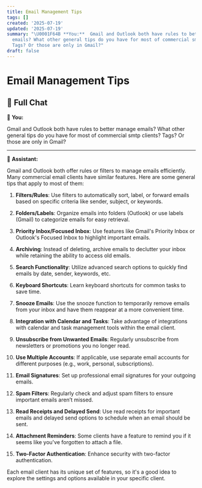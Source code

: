```yaml
---
title: Email Management Tips
tags: []
created: '2025-07-19'
updated: '2025-07-19'
summary: "\U0001F64B **You:**  Gmail and Outlook both have rules to better manage
  emails? What other general tips do you have for most of commercial smtp clients?
  Tags? Or those are only in Gmail?"
draft: false
---
```


# Email Management Tips

## 🧠 Full Chat

🙋 **You:**

Gmail and Outlook both have rules to better manage emails? What other general tips do you have for most of commercial smtp clients? Tags? Or those are only in Gmail?

---

🤖 **Assistant:**

Gmail and Outlook both offer rules or filters to manage emails efficiently. Many commercial email clients have similar features. Here are some general tips that apply to most of them:

1. **Filters/Rules**: Use filters to automatically sort, label, or forward emails based on specific criteria like sender, subject, or keywords.

2. **Folders/Labels**: Organize emails into folders (Outlook) or use labels (Gmail) to categorize emails for easy retrieval.

3. **Priority Inbox/Focused Inbox**: Use features like Gmail's Priority Inbox or Outlook's Focused Inbox to highlight important emails.

4. **Archiving**: Instead of deleting, archive emails to declutter your inbox while retaining the ability to access old emails.

5. **Search Functionality**: Utilize advanced search options to quickly find emails by date, sender, keywords, etc.

6. **Keyboard Shortcuts**: Learn keyboard shortcuts for common tasks to save time.

7. **Snooze Emails**: Use the snooze function to temporarily remove emails from your inbox and have them reappear at a more convenient time.

8. **Integration with Calendar and Tasks**: Take advantage of integrations with calendar and task management tools within the email client.

9. **Unsubscribe from Unwanted Emails**: Regularly unsubscribe from newsletters or promotions you no longer read.

10. **Use Multiple Accounts**: If applicable, use separate email accounts for different purposes (e.g., work, personal, subscriptions).

11. **Email Signatures**: Set up professional email signatures for your outgoing emails.

12. **Spam Filters**: Regularly check and adjust spam filters to ensure important emails aren’t missed.

13. **Read Receipts and Delayed Send**: Use read receipts for important emails and delayed send options to schedule when an email should be sent.

14. **Attachment Reminders**: Some clients have a feature to remind you if it seems like you've forgotten to attach a file.

15. **Two-Factor Authentication**: Enhance security with two-factor authentication.

Each email client has its unique set of features, so it's a good idea to explore the settings and options available in your specific client.